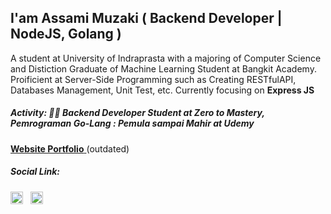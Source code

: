 ## I'am Assami Muzaki ( Backend Developer | NodeJS, Golang )

A student at University of Indraprasta with a majoring of Computer Science and Distiction Graduate of Machine Learning Student at Bangkit Academy. Proificient at Server-Side Programming such as Creating RESTfulAPI, Databases Management, Unit Test, etc. Currently focusing on **Express JS**

<!-- In addition to being a Backend Web Developer, I also learn a variety of other things such as 3D Design, Game Developers, and Machine Learning, ah and some Pixel Art of course -->

##### Activity: 👨‍🎓 Backend Developer Student at Zero to Mastery, Pemrograman Go-Lang : Pemula sampai Mahir at Udemy

[ **Website Portfolio** ](https://lavaruz-porfolio.vercel.app/) (outdated)

##### Social Link:

<a href="https://www.linkedin.com/in/assami-muzaki-1b2003191/" target="blank"><img src="https://raw.githubusercontent.com/rahuldkjain/github-profile-readme-generator/master/src/images/icons/Social/linked-in-alt.svg" alt="ln:Assami Muzaki" width="20"/></a> &nbsp;
<a href="https://instagram.com/assami_mzk" target="blank"><img src="https://raw.githubusercontent.com/rahuldkjain/github-profile-readme-generator/master/src/images/icons/Social/instagram.svg" alt="ig:@assami_mzk" width="20" /></a>


<!-- [![Lavaruz GitHub stats](https://github-readme-stats.vercel.app/api?username=Lavaruz)](https://github.com/anuraghazra/github-readme-stats) -->
